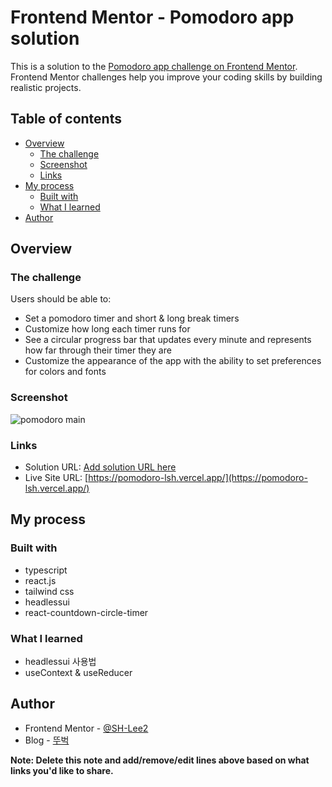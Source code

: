 # Frontend Mentor - Pomodoro app solution

This is a solution to the [Pomodoro app challenge on Frontend Mentor](https://www.frontendmentor.io/challenges/pomodoro-app-KBFnycJ6G). Frontend Mentor challenges help you improve your coding skills by building realistic projects. 

## Table of contents

- [Overview](#overview)
  - [The challenge](#the-challenge)
  - [Screenshot](#screenshot)
  - [Links](#links)
- [My process](#my-process)
  - [Built with](#built-with)
  - [What I learned](#what-i-learned)
- [Author](#author)

## Overview

### The challenge

Users should be able to:

- Set a pomodoro timer and short & long break timers
- Customize how long each timer runs for
- See a circular progress bar that updates every minute and represents how far through their timer they are
- Customize the appearance of the app with the ability to set preferences for colors and fonts

### Screenshot

![pomodoro main ](https://user-images.githubusercontent.com/59095793/209984583-0211cd20-943f-4a6b-9e83-80a64f653b1b.png)


### Links

- Solution URL: [Add solution URL here](https://your-solution-url.com)
- Live Site URL: [https://pomodoro-lsh.vercel.app/](https://pomodoro-lsh.vercel.app/)

## My process

### Built with

- typescript
- react.js
- tailwind css
- headlessui
- react-countdown-circle-timer


### What I learned

- headlessui 사용법
- useContext & useReducer 

## Author

- Frontend Mentor - [@SH-Lee2](https://www.frontendmentor.io/profile/SH-Lee2)
- Blog - [뚜벅](https://l-lsh.tistory.com/)

**Note: Delete this note and add/remove/edit lines above based on what links you'd like to share.**
